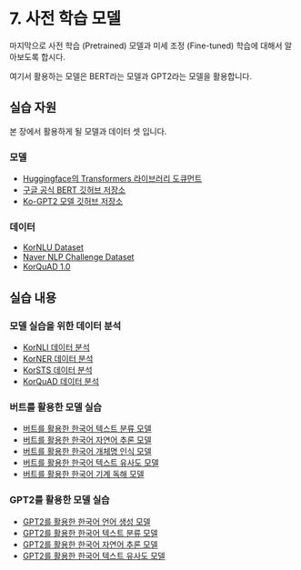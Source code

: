 # 7. 사전 학습 모델

마지막으로 사전 학습 (Pretrained) 모델과 미세 조정 (Fine-tuned) 학습에 대해서 알아보도록 합시다.

여기서 활용하는 모델은 BERT라는 모델과 GPT2라는 모델을 활용합니다.

## 실습 자원

본 장에서 활용하게 될 모델과 데이터 셋 입니다.

### 모델

- [Huggingface의 Transformers 라이브러리 도큐먼트](https://huggingface.co/transformers/)
- [구글 공식 BERT 깃허브 저장소](https://github.com/google-research/bert)
- [Ko-GPT2 모델 깃허브 저장소](https://github.com/SKT-AI/KoGPT2)


### 데이터

- [KorNLU Dataset](https://github.com/kakaobrain/KorNLUDatasets)
- [Naver NLP Challenge Dataset](https://github.com/naver/nlp-challenge)
- [KorQuAD 1.0](https://korquad.github.io/KorQuad%201.0/)

## 실습 내용

### 모델 실습을 위한 데이터 분석

- [KorNLI 데이터 분석](./7.2.2.KorNLI_EDA.ipynb)
- [KorNER 데이터 분석](./7.2.3.NER_EDA.ipynb)
- [KorSTS 데이터 분석](./7.2.4.KorSTS_EDA.ipynb)
- [KorQuAD 데이터 분석](./7.2.5.KorQuAD_EDA.ipynb)

### 버트를 활용한 모델 실습
- [버트를 활용한 한국어 텍스트 분류 모델](./7.2.1.bert_finetune_NSMC.ipynb)
- [버트를 활용한 한국어 자연어 추론 모델](./7.2.2.bert_finetune_KorNLI.ipynb)
- [버트를 활용한 한국어 개체명 인식 모델](./7.2.3.bert_finetune_NER.ipynb)
- [버트를 활용한 한국어 텍스트 유사도 모델](./7.2.4.bert_finetune_KorSTS.ipynb)
- [버트를 활용한 한국어 기계 독해 모델](./7.2.5.bert_finetune_KorQuAD.ipynb)

### GPT2를 활용한 모델 실습
- [GPT2를 활용한 한국어 언어 생성 모델](./7.4.1.gpt2_finetune_LM.ipynb)
- [GPT2를 활용한 한국어 텍스트 분류 모델](./7.4.2.gpt2_finetune_NSMC.ipynb)
- [GPT2를 활용한 한국어 자연어 추론 모델](./7.4.3.gpt2_finetune_KorNLI.ipynb)
- [GPT2를 활용한 한국어 텍스트 유사도 모델](./7.4.4.gpt2_finetune_KorSTS.ipynb)
